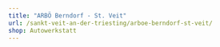 ```yaml
---
title: "ARBÖ Berndorf - St. Veit"
url: /sankt-veit-an-der-triesting/arboe-berndorf-st-veit/
shop: Autowerkstatt
---
```

